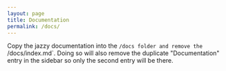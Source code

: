 ```yaml
---
layout: page
title: Documentation
permalink: /docs/
---
```


Copy the jazzy documentation into the `/docs folder and remove the `/docs/index.md`. Doing so will also remove the duplicate "Documentation" entry in the sidebar so only the second entry will be there.